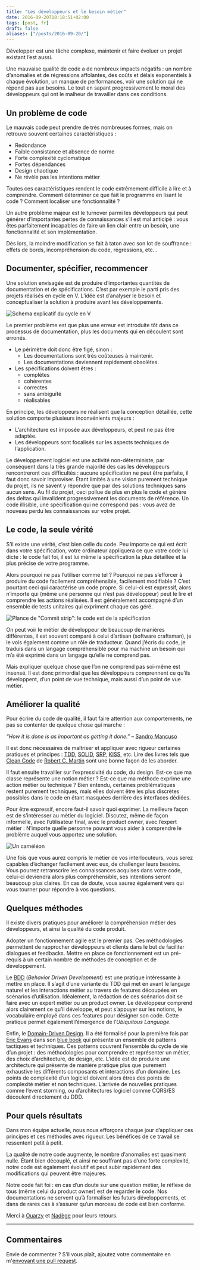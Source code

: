 ```yaml
---
title: "Les développeurs et le besoin métier"
date: 2016-09-20T18:18:51+02:00
tags: [post, fr]
draft: false
aliases: ["/posts/2016-09-20/"]
---
```


Développer est une tâche complexe, maintenir et faire évoluer un projet existant l’est aussi.

Une mauvaise qualité de code a de nombreux impacts négatifs&nbsp;: un nombre d’anomalies et de régressions affolantes, des coûts et délais exponentiels à chaque évolution, un manque de performances, voir une solution qui ne répond pas aux besoins. Le tout en sapant progressivement le moral des développeurs qui ont le malheur de travailler dans ces conditions.

## Un problème de code

Le mauvais code peut prendre de très nombreuses formes, mais on retrouve souvent certaines caractéristiques&nbsp;:

- Redondance
- Faible consistance et absence de norme
- Forte complexité cyclomatique
- Fortes dépendances
- Design chaotique
- Ne révèle pas les intentions métier

Toutes ces caractéristiques rendent le code extrêmement difficile à lire et à comprendre. Comment déterminer ce que fait le programme en lisant le code&nbsp;? Comment localiser une fonctionnalité&nbsp;?

Un autre problème majeur est le turnover parmi les développeurs qui peut générer d’importantes pertes de connaissances s’il est mal anticipé&nbsp;: vous êtes parfaitement incapables de faire un lien clair entre un besoin, une fonctionnalité et son implémentation.

Dès lors, la moindre modification se fait à taton avec son lot de souffrance&nbsp;: effets de bords, incompréhension du code, régressions, etc…

## Documenter, spécifier, recommencer

Une solution envisagée est de produire d’importantes quantités de documentation et de spécifications. C’est par exemple le parti pris des projets réalisés en cycle en V. L’idée est d’analyser le besoin et conceptualiser la solution à produire avant les développements.

![Schema explicatif du cycle en V](1.png)

Le premier problème est que plus une erreur est introduite tôt dans ce processus de documentation, plus les documents qui en découlent sont erronés.

- Le périmètre doit donc être figé, sinon&nbsp;:
  - Les documentations sont très coûteuses à maintenir.
  - Les documentations deviennent rapidement obsolètes.
- Les spécifications doivent êtres&nbsp;:
  - complètes
  - cohérentes
  - correctes
  - sans ambiguïté
  - réalisables

En principe, les développeurs ne réalisent que la conception détaillée, cette solution comporte plusieurs inconvénients majeurs&nbsp;:

- L’architecture est imposée aux développeurs, et peut ne pas être adaptée.
- Les développeurs sont focalisés sur les aspects techniques de l’application.

Le développement logiciel est une activité non-déterministe, par conséquent dans la très grande majorité des cas les développeurs rencontreront ces difficultés&nbsp;: aucune spécification ne peut être parfaite, il faut donc savoir improviser. Étant limités à une vision purement technique du projet, ils ne savent y répondre que par des solutions techniques sans aucun sens. Au fil du projet, ceci pollue de plus en plus le code et génère des deltas qui invalident progressivement les documents de référence. Un code illisible, une spécification qui ne correspond pas&nbsp;: vous avez de nouveau perdu les connaissances sur votre projet.

## Le code, la seule vérité

S’il existe une vérité, c’est bien celle du code. Peu importe ce qui est écrit dans votre spécification, votre ordinateur appliquera ce que votre code lui dicte&nbsp;: le code fait foi, il est lui même la spécification la plus détaillée et la plus précise de votre programme.

Alors pourquoi ne pas l’utiliser comme tel&nbsp;? Pourquoi ne pas s’efforcer à produire du code facilement compréhensible, facilement modifiable&nbsp;? C’est pourtant ceci qui caractérise un code propre. Si celui-ci est expressif, alors n’importe qui (même une personne qui n’est pas développeur) peut le lire et comprendre les actions réalisées. Il est généralement accompagné d’un ensemble de tests unitaires qui expriment chaque cas géré.

![Plance de "Commit strip": le code est de la spécification](2.png)

On peut voir le métier de développeur de beaucoup de manières différentes, il est souvent comparé à celui d’artisan (software craftsman), je le vois également comme un rôle de traducteur. Quand j’écris du code, je traduis dans un langage compréhensible pour ma machine un besoin qui m’a été exprimé dans un langage qu’elle ne comprend pas.

Mais expliquer quelque chose que l’on ne comprend pas soi-même est insensé. Il est donc primordial que les développeurs comprennent ce qu’ils développent, d’un point de vue technique, mais aussi d’un point de vue métier.

## Améliorer la qualité

Pour écrire du code de qualité, il faut faire attention aux comportements, ne pas se contenter de quelque chose qui marche&nbsp;:

*“How it is done is as important as getting it done.”* – [Sandro Mancuso](https://twitter.com/sandromancuso)

Il est donc nécessaires de maîtriser et appliquer avec rigueur certaines pratiques et principes&nbsp;: [TDD](https://en.wikipedia.org/wiki/Test-driven_development), [SOLID](https://en.wikipedia.org/wiki/SOLID_(object-oriented_design)), [SRP](https://en.wikipedia.org/wiki/Single_responsibility_principle), [KISS](https://en.wikipedia.org/wiki/KISS_principle), etc. Lire des livres tels que [Clean Code](https://www.amazon.fr/Clean-Code-Handbook-Software-Craftsmanship/dp/0132350882) de [Robert C. Martin](https://twitter.com/unclebobmartin) sont une bonne façon de les aborder.

Il faut ensuite travailler sur l’expressivité du code, du design. Est-ce que ma classe représente une notion métier&nbsp;? Est-ce que ma méthode exprime une action métier ou technique&nbsp;? Bien entendu, certaines problématiques restent purement techniques, mais elles doivent être les plus discrètes possibles dans le code en étant masquées derrière des interfaces dédiées.

Pour être expressif, encore faut-il savoir quoi exprimer. La meilleure façon est de s’intéresser au métier du logiciel. Discutez, même de façon informelle, avec l’utilisateur final, avec le product owner, avec l’expert métier&nbsp;: N’importe quelle personne pouvant vous aider à comprendre le problème auquel vous apportez une solution.

![Un caméléon](3.png)

Une fois que vous aurez compris le métier de vos interlocuteurs, vous serez capables d’échanger facilement avec eux, de challenger leurs besoins. Vous pourrez retranscrire les connaissances acquises dans votre code, celui-ci deviendra alors plus compréhensible, ses intentions seront beaucoup plus claires. En cas de doute, vous saurez également vers qui vous tourner pour répondre à vos questions.

## Quelques méthodes

Il existe divers pratiques pour améliorer la compréhension métier des développeurs, et ainsi la qualité du code produit.

Adopter un fonctionnement agile est le premier pas. Ces méthodologies permettent de rapprocher développeurs et clients dans le but de faciliter dialogues et feedbacks. Mettre en place ce fonctionnement est un pré-requis à un certain nombre de méthodes de conception et de développement.

Le [BDD](https://fr.wikipedia.org/wiki/Behavior_driven_development) (*Behavior Driven Development*) est une pratique intéressante à mettre en place. Il s’agit d’une variante du TDD qui met en avant le langage naturel et les interactions métier au travers de features découpées en scénarios d’utilisation. Idéalement, la rédaction de ces scénarios doit se faire avec un expert métier ou un product owner. Le développeur comprend alors clairement ce qu’il développe, et peut s’appuyer sur les notions, le vocabulaire employé dans ces features pour désigner son code. Cette pratique permet également l’émergence de l’*Ubiquitous Language*.

Enfin, le [Domain-Driven Design](https://en.wikipedia.org/wiki/Domain-driven_design). Il a été formalisé pour la première fois par [Eric Evans](https://twitter.com/ericevans0) dans son [blue book](https://www.amazon.fr/Domain-Driven-Design-Tackling-Complexity-Software/dp/0321125215) qui présente un ensemble de patterns tactiques et techniques. Ces patterns couvrent l’ensemble du cycle de vie d’un projet&nbsp;: des méthodologies pour comprendre et représenter un métier, des choix d’architecture, de design, etc. L’idée est de produire une architecture qui présente de manière pratique plus que purement exhaustive les différents composants et interactions d’un domaine. Les points de complexité d’un logiciel doivent alors êtres des points de complexité métier et non techniques. L’arrivée de nouvelles pratiques comme l’event storming, ou d’architectures logiciel comme CQRS/ES découlent directement du DDD.

## Pour quels résultats

Dans mon équipe actuelle, nous nous efforçons chaque jour d’appliquer ces principes et ces méthodes avec rigueur. Les bénéfices de ce travail se ressentent petit à petit.

La qualité de notre code augmente, le nombre d’anomalies est quasiment nulle. Étant bien découplé, et ainsi ne souffrant pas d’une forte complexité, notre code est également évolutif et peut subir rapidement des modifications qui peuvent être majeures.

Notre code fait foi&nbsp;: en cas d’un doute sur une question métier, le réflexe de tous (même celui du product owner) est de regarder le code. Nos documentations ne servent qu’à formaliser les futurs développements, et dans de rares cas à s’assurer qu’un morceau de code est bien conforme.

Merci à [Ouarzy](https://twitter.com/Ouarzy) et [Nadège](https://twitter.com/nadegerouelle) pour leurs retours.

---

## Commentaires

<!--Ajoutez votre commentaire ici-->

Envie de commenter ? S’il vous plaît, ajoutez votre commentaire en m'[envoyant une pull request](https://github.com/RomainTrm/Blog?tab=readme-ov-file#how-to-comment).
